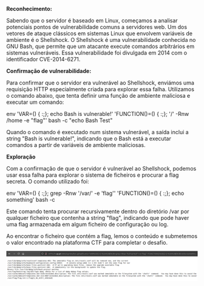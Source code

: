 **Reconhecimento:**

Sabendo que o servidor é baseado em Linux, começamos a analisar potenciais pontos de vulnerabilidade comuns a servidores web. Um dos vetores de ataque clássicos em sistemas Linux que envolvem variáveis de ambiente é o Shellshock.
O Shellshock é uma vulnerabilidade conhecida no GNU Bash, que permite que um atacante execute comandos arbitrários em sistemas vulneráveis. Essa vulnerabilidade foi divulgada em 2014 com o identificador CVE-2014-6271.


**Confirmação de vulnerabilidade:**

Para confirmar que o servidor era vulnerável ao Shellshock, enviámos uma requisição HTTP especialmente criada para explorar essa falha. Utilizamos o comando abaixo, que tenta definir uma função de ambiente maliciosa e executar um comando:

env 'VAR=() { :;}; echo Bash is vulnerable!' 'FUNCTION()=() { :;};  '/' -Rnw /home -e "flag"' bash -c "echo Bash Test"

Quando o comando é executado num sistema vulnerável, a saída inclui a string "Bash is vulnerable!", indicando que o Bash está a executar comandos a partir de variáveis de ambiente maliciosas.

**Exploração**

Com a confirmação de que o servidor é vulnerável ao Shellshock, podemos usar essa falha para explorar o sistema de ficheiros e procurar a flag secreta. O comando utilizado foi:

env 'VAR=() { :;}; grep -Rnw '/var/' -e 'flag'' 'FUNCTION()=() { :;}; echo something' bash -c

Este comando tenta procurar recursivamente dentro do diretório /var por qualquer ficheiro que contenha a string "flag", indicando que pode haver uma flag armazenada em algum ficheiro de configuração ou log.

Ao encontrar o ficheiro que contém a flag, lemos o conteúdo e submetemos o valor encontrado na plataforma CTF para completar o desafio.

![shot.png](shot.png)
